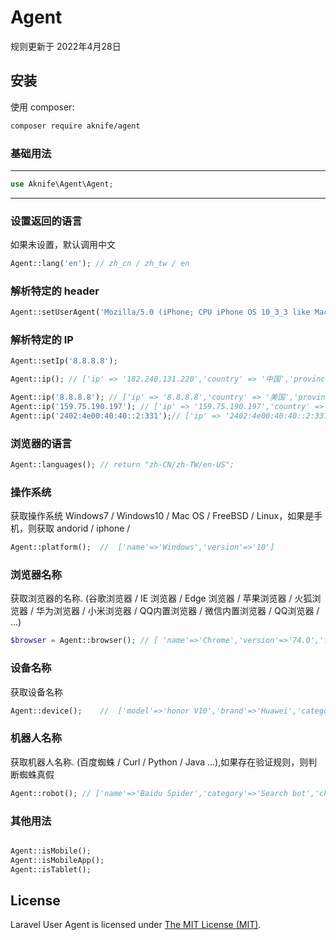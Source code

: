 Agent
=====
规则更新于 2022年4月28日

安装
------------

使用 composer:

```bash
composer require aknife/agent
```

### 基础用法
-----------

```php
use Aknife\Agent\Agent;
```
------------------------

### 设置返回的语言
如果未设置，默认调用中文
```php
Agent::lang('en'); // zh_cn / zh_tw / en

```

### 解析特定的 header

```php
Agent::setUserAgent('Mozilla/5.0 (iPhone; CPU iPhone OS 10_3_3 like Mac OS X; zh-CN) AppleWebKit/537.51.1 (KHTML, like Gecko) Mobile/14G60 UCBrowser/11.7.7.1031 Mobile AliApp(TUnionSDK/0.1.20)');
```

### 解析特定的 IP

```php
Agent::setIp('8.8.8.8');

Agent::ip(); // ['ip' => '182.240.131.220','country' => '中国','province' => '云南省','city' => '玉溪市','isp' => '中国电信']

Agent::ip('8.8.8.8'); // ['ip' => '8.8.8.8','country' => '美国','province' => '','city' => '','isp' => '加利福尼亚州圣克拉拉县山景市谷歌公司DNS服务器']
Agent::ip('159.75.190.197'); // ['ip' => '159.75.190.197','country' => '中国','province' => '广东省','city' => '广州市','isp' => '腾讯云']
Agent::ip('2402:4e00:40:40::2:331');// ['ip' => '2402:4e00:40:40::2:331','country' => '中国','province' => '广东省','city' => '深圳市','isp' => '深圳市腾讯计算机系统有限公司']
```

### 浏览器的语言

```php
Agent::languages(); // return "zh-CN/zh-TW/en-US";
```

### 操作系统

获取操作系统 Windows7 / Windows10 / Mac OS / FreeBSD / Linux，如果是手机，则获取 andorid / iphone /

```php
Agent::platform();  //  ['name'=>'Windows','version'=>'10']
```

### 浏览器名称

获取浏览器的名称. (谷歌浏览器 / IE 浏览器 / Edge 浏览器 / 苹果浏览器 / 火狐浏览器 / 华为浏览器 / 小米浏览器 / QQ内置浏览器 / 微信内置浏览器 / QQ浏览器 / ...)

```php
$browser = Agent::browser(); // [ 'name'=>'Chrome','version'=>'74.0','full'=>'74.0.3729.131' ]

```

### 设备名称

获取设备名称

```php
Agent::device();    //  ['model'=>'honor V10','brand'=>'Huawei','category'=>'smartphone']
```

### 机器人名称

获取机器人名称. (百度蜘蛛 / Curl / Python / Java ...),如果存在验证规则，则判断蜘蛛真假

```php
Agent::robot(); // ['name'=>'Baidu Spider','category'=>'Search bot','checked'=>'false']
```

### 其他用法
```php

Agent::isMobile();
Agent::isMobileApp();
Agent::isTablet();

```

## License

Laravel User Agent is licensed under [The MIT License (MIT)](LICENSE).
